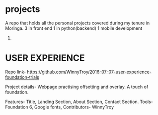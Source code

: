 # projects

A repo that holds all the personal projects covered during my tenure in Moringa.
3 in front end
1 in python(backend)
1 mobile development




1.

# USER EXPERIENCE
         

Repo link-
              https://github.com/WinnyTroy/2016-07-07-user-experience-foundation-trials

Project details-
              Webpage practising offsetting and overlay. A touch of foundation.

Features-
          Title, Landing Section, About Section, Contact Section.
Tools-
        Foundation 6, Google fonts,
Contributors-
        WinnyTroy
